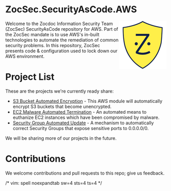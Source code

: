 # ZocSec.SecurityAsCode.AWS

<p><img src="ZocSecShieldBlue.png" align="right"/>
Welcome to the Zocdoc Information Security Team (ZocSec) SecurityAsCode repository for AWS.  Part of the ZocSec mandate is to use AWS's in-built technologies to automate the remediation of common security problems.   In this repository, ZocSec presents code & configuration used to lock down our AWS environment.  
</p>

# Project List

These are the projects we're currently ready share:

* [S3 Bucket Automated Encryption](S3-auto-encrypt/README.md) - This AWS module will automatically encrypt S3 buckets that become unencrypted.
* [EC2 Malware Automated Termination](EC2-auto-terminate/README.md) - An automated means to euthanize EC2 instances which have been compromised by malware.
* [Security Group Automated Update](security-group-auto-update/README.md) - A mechanism to automatically correct Security Groups that expose sensitive ports to 0.0.0.0/0.  

We will be sharing more of our projects in the future.

# Contributions

We welcome contributions and pull requests to this repo; give us feedback.

/* vim: spell noexpandtab sw=4 sts=4 ts=4
*/
